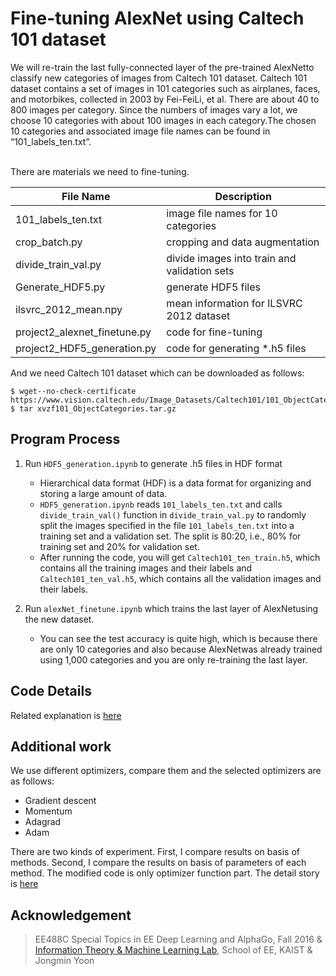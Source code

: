 # Fine-tuning AlexNet using Caltech 101 dataset

We will re-train the last fully-connected layer of the pre-trained AlexNetto classify new categories of images from Caltech 101 dataset. Caltech 101 dataset contains a set of images in 101 categories such as airplanes, faces, and motorbikes, collected in 2003 by Fei-FeiLi, et al. There are about 40 to 800 images per category. Since the numbers of images vary a lot, we choose 10 categories with about 100 images in each category.The chosen 10 categories and associated image file names can be found in “101_labels_ten.txt”.

<br>
There are materials we need to fine-tuning.

File Name | Description
----------|------------
101_labels_ten.txt | image file names for 10 categories
crop_batch.py | cropping and data augmentation
divide_train_val.py | divide images into train and validation sets
Generate_HDF5.py | generate HDF5 files
ilsvrc_2012_mean.npy | mean information for ILSVRC 2012 dataset
project2_alexnet_finetune.py | code for fine-tuning
project2_HDF5_generation.py | code for generating *.h5 files

And we need Caltech 101 dataset which can be downloaded as follows:
```
$ wget--no-check-certificate https://www.vision.caltech.edu/Image_Datasets/Caltech101/101_ObjectCategories.tar.gz
$ tar xvzf101_ObjectCategories.tar.gz
```

## Program Process
1. Run ```HDF5_generation.ipynb``` to generate .h5 files in HDF format
   * Hierarchical data format (HDF) is a data format for organizing and storing a large amount of data.
   * ```HDF5_generation.ipynb``` reads ```101_labels_ten.txt``` and calls ```divide_train_val()``` function in ```divide_train_val.py``` to randomly split the images specified in the file ```101_labels_ten.txt``` into a training set and a validation set. The split is 80:20, i.e., 80% for training set and 20% for validation set.
   * After running the code, you will get ```Caltech101_ten_train.h5```, which contains all the training images and their labels and ```Caltech101_ten_val.h5```, which contains all the validation images and their labels.
    
2. Run ```alexNet_finetune.ipynb``` which trains the last layer of AlexNetusing the new dataset.
   * You can see the test accuracy is quite high, which is because there are only 10 categories and also because AlexNetwas already trained using 1,000 categories and you are only re-training the last layer.

## Code Details
Related explanation is [here](https://github.com/gritmind/deep_learning_archieves/tree/master/supervised_learning/ImageNet_classification_with_AlexNet)


## Additional work
We use different optimizers, compare them and the selected optimizers are as follows:
   * Gradient descent
   * Momentum 
   * Adagrad
   * Adam

There are two kinds of experiment. First, I compare results on basis of methods. Second, I compare the results on basis of parameters of each method. The modified code is only optimizer function part.
The detail story is [here](https://1drv.ms/w/s!AllPqyV9kKUrgX92dNlz7PXWKKjk)


## Acknowledgement
> EE488C Special Topics in EE Deep Learning and AlphaGo, Fall 2016 & [Information Theory & Machine Learning Lab](http://itml.kaist.ac.kr), School of EE, KAIST & Jongmin Yoon



